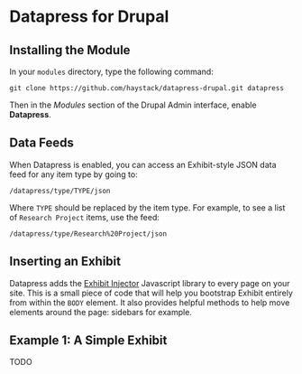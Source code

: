 Datapress for Drupal
====================

Installing the Module
---------------------

In your `modules` directory, type the following command:

    git clone https://github.com/haystack/datapress-drupal.git datapress

Then in the *Modules* section of the Drupal Admin interface, enable
**Datapress**.

Data Feeds
----------

When Datapress is enabled, you can access an Exhibit-style JSON data feed for
any item type by going to:

    /datapress/type/TYPE/json

Where `TYPE` should be replaced by the item type. For example, to see a list of
`Research Project` items, use the feed:

    /datapress/type/Research%20Project/json

Inserting an Exhibit
--------------------

Datapress adds the [Exhibit Injector](https://github.com/eob/exhibit-injector)
Javascript library to every page on your site. This is a small piece of code
that will help you bootstrap Exhibit entirely from within the `BODY` element.
It also provides helpful methods to help move elements around the page:
sidebars for example.

Example 1: A Simple Exhibit
----------------------------

TODO

  

